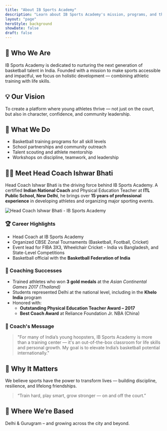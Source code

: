 ```yaml
---
title: "About IB Sports Academy"
description: "Learn about IB Sports Academy's mission, programs, and the journey of Head Coach Ishwar Bhati in shaping young basketball talent across India."
layout: "page"
heroStyle: background
showDate: false
draft: false
---
```


## 🏀 Who We Are

IB Sports Academy is dedicated to nurturing the next generation of basketball talent in India. Founded with a mission to make sports accessible and impactful, we focus on holistic development — combining athletic training with life skills.

## 💡 Our Vision

To create a platform where young athletes thrive — not just on the court, but also in character, confidence, and community leadership.

## 🎯 What We Do

- Basketball training programs for all skill levels
- School partnerships and community outreach
- Talent scouting and athlete mentorship
- Workshops on discipline, teamwork, and leadership  

## 🧑‍🏫 Meet Head Coach Ishwar Bhati

Head Coach Ishwar Bhati is the driving force behind IB Sports Academy. A certified **Indian National Coach** and Physical Education Teacher at **ITL Public School, New Delhi**, he brings over **15 years of professional experience** in developing athletes and organizing major sporting events.

![Head Coach Ishwar Bhati - IB Sports Academy](profile_pic.png)

### 🏆 Career Highlights

- Head Coach at IB Sports Academy  
- Organized CBSE Zonal Tournaments (Basketball, Football, Cricket)  
- Event lead for FIBA 3X3, Wheelchair Cricket - India vs Bangladesh, and State-Level Competitions  
- Basketball official with the **Basketball Federation of India**

### 🥇 Coaching Successes

- Trained athletes who won **3 gold medals** at the *Asian Continental Games 2017 (Thailand)*  
- Students represented Delhi at the national level, including in the **Khelo India** program  
- Honored with:
  - **Outstanding Physical Education Teacher Award – 2017**  
  - **Best Coach Award** at Reliance Foundation Jr. NBA (China)

### 💬 Coach's Message

> "For many of India’s young hoopsters, IB Sports Academy is more than a training center — it's an out-of-the-box classroom for life skills and personal growth. My goal is to elevate India’s basketball potential internationally."

## 🙌 Why It Matters

We believe sports have the power to transform lives — building discipline, resilience, and lifelong friendships.

> “Train hard, play smart, grow stronger — on and off the court.”

## 📍 Where We’re Based

Delhi & Gurugram – and growing across the city and beyond.
